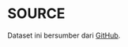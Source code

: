 # SOURCE

Dataset ini bersumber dari [GitHub](https://github.com/vzrenggamani/aksarajawa-hanacaraka).

